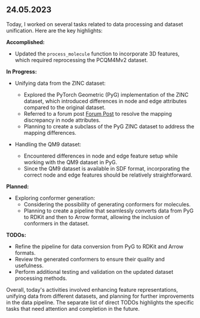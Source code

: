 ## 24.05.2023

Today, I worked on several tasks related to data processing and dataset unification. Here are the key highlights:

**Accomplished:**
- Updated the `process_molecule` function to incorporate 3D features, which required reprocessing the PCQM4Mv2 dataset.

**In Progress:**
- Unifying data from the ZINC dataset:
  - Explored the PyTorch Geometric (PyG) implementation of the ZINC dataset, which introduced differences in node and edge attributes compared to the original dataset.
  - Referred to a forum post [Forum Post](https://github.com/graphdeeplearning/benchmarking-gnns/issues/42#issue-700553516) to resolve the mapping discrepancy in node attributes.
  - Planning to create a subclass of the PyG ZINC dataset to address the mapping differences.

- Handling the QM9 dataset:
  - Encountered differences in node and edge feature setup while working with the QM9 dataset in PyG.
  - Since the QM9 dataset is available in SDF format, incorporating the correct node and edge features should be relatively straightforward.

**Planned:**
- Exploring conformer generation:
  - Considering the possibility of generating conformers for molecules.
  - Planning to create a pipeline that seamlessly converts data from PyG to RDKit and then to Arrow format, allowing the inclusion of conformers in the dataset.

**TODOs:**
- Refine the pipeline for data conversion from PyG to RDKit and Arrow formats.
- Review the generated conformers to ensure their quality and usefulness.
- Perform additional testing and validation on the updated dataset processing methods.

Overall, today's activities involved enhancing feature representations, unifying data from different datasets, and planning for further improvements in the data pipeline. The separate list of direct TODOs highlights the specific tasks that need attention and completion in the future.
